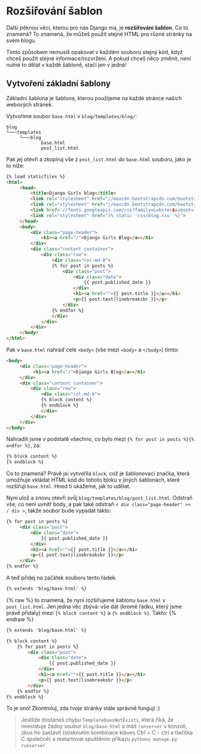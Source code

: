 # Rozšiřování šablon

Další pěknou věcí, kterou pro nás Django má, je **rozšiřování šablon**. Co to znamená? To znamená, že můžeš použít stejné HTML pro různé stránky na svém blogu.

Tímto způsobem nemusíš opakovat v každém souboru stejný kód, když chceš použít stejné informace/rozvržení. A pokud chceš něco změnit, není nutné to dělat v každé šabloně, stačí jen v jedné!

## Vytvoření základní šablony

Základní šablona je šablona, kterou použijeme na každé stránce našich webových stránek.

Vytvoříme soubor `base.html` v `blog/templates/blog/`:

```
blog
└───templates
     └───blog
             base.html
             post_list.html
```  

Pak jej otevři a zkopíruj vše z `post_list.html` do `base.html` souboru, jako je to níže:

```html
{% load staticfiles %}
<html>
     <head>
         <title>Django Girls blog</title>
         <link rel="stylesheet" href="//maxcdn.bootstrapcdn.com/bootstrap/3.2.0/css/bootstrap.min.css">
         <link rel="stylesheet" href="//maxcdn.bootstrapcdn.com/bootstrap/3.2.0/css/bootstrap-theme.min.css">
         <link href='//fonts.googleapis.com/css?family=Lobster&subset=latin,latin-ext' rel='stylesheet' type='text/css'>
         <link rel="stylesheet" href="{% static 'css/blog.css' %}">
     </head>
     <body>
         <div class="page-header">
             <h1><a href="/">Django Girls Blog</a></h1>
         </div>
         <div class="content container">
             <div class="row">
                 <div class="col-md-8">
                 {% for post in posts %}
                     <div class="post">
                         <div class="date">
                             {{ post.published_date }}
                         </div>
                         <h1><a href="">{{ post.title }}</a></h1>
                         <p>{{ post.text|linebreaksbr }}</p>
                     </div>
                 {% endfor %}
                 </div>
             </div>
         </div>
     </body>
</html>
```  

Pak v `base.html` nahraď celé `<body>` (vše mezi `<body>` a `</body>`) tímto:

```html
<body>
     <div class="page-header">
          <h1><a href="/">Django Girls Blog</a></h1>
     </div>
     <div class="content container">
         <div class="row">
             <div class="col-md-8">
             {% block content %}
             {% endblock %}
             </div>
         </div>
     </div>
</body>
```

Nahradili jsme v podstatě všechno, co bylo mezi `{% for post in posts %}{% endfor %}`, za:

```html
{% block content %}
{% endblock %}
```    

Co to znamená? Právě jsi vytvořila `block`, což je šablonovací značka, která umožňuje vkládat HTML kód do tohoto bloku v jiných šablonách, které rozšiřují `base.html`. Hned ti ukážeme, jak to udělat.

Nyní ulož a znovu otevři svůj `blog/templates/blog/post_list.html`. Odstraň vše, co není uvnitř body, a pak také odstraň `< div class="page-header" >< / div >`, takže soubor bude vypadat takto:

```html
{% for post in posts %}
     <div class="post">
         <div class="date">
             {{ post.published_date }}
         </div>
         <h1><a href="">{{ post.title }}</a></h1>
         <p>{{ post.text|linebreaksbr }}</p>
     </div>
{% endfor %}
```    

A teď přidej na začátek souboru tento řádek:

```html
{% extends 'blog/base.html' %}
```    

{% raw %} to znamená, že nyní rozšiřujeme šablonu `base.html` v `post_list.html`. Jen jedna věc zbývá: vše dát (kromě řádku, který jsme právě přidaly) mezi `{% block content %}` a `{% endblock %}`. Takto: {% endraw %}

```html
{% extends 'blog/base.html' %}

{% block content %}
    {% for post in posts %}
        <div class="post">
            <div class="date">
                {{ post.published_date }}
            </div>
            <h1><a href="">{{ post.title }}</a></h1>
            <p>{{ post.text|linebreaksbr }}</p>
        </div>
    {% endfor %}
{% endblock %}
```  

To je ono! Zkontroluj, zda tvoje stránky stále správně fungují :)

> Jestliže dostaneš chybu `TemplateDoesNotExists`, která říká, že neexistuje žádný soubor `blog/base.html` a máš `runserver` v konzoli, zkus ho zastavit (stisknutím kombinace kláves Ctrl + C - ctrl a tlačítka C společně) a restartovat spuštěním příkazu `pythonu manage.py runserver`.
